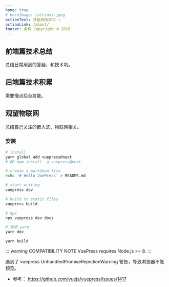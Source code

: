 ```yaml
---
home: true
# heroImage: /alvinmi.jpeg
actionText: 开始持续学习 →
actionLink: /about/
footer: 余辉 Copyright © 2018
---
```


<!-- <div style="text-align: center">
  <Bit/>
</div> -->

<div class="features">
  <div class="feature">
    <h2>前端篇技术总结</h2>
    <p>总结日常用到的答疑，和技术坑。</p>
  </div>
  <div class="feature">
    <h2>后端篇技术积累</h2>
    <p>需要懂点后台技能。</p>
  </div>
  <div class="feature">
    <h2>观望物联网</h2>
    <p>总结自己关注的嵌入式、物联网相关。</p>
  </div>
</div>

### 安装

``` bash
# install
yarn global add vuepress@next 
# OR npm install -g vuepress@next

# create a markdown file
echo '# Hello VuePress' > README.md

# start writing
vuepress dev

# build to static files
vuepress build

# npx 
npx vuepress dev docs

# 使用 yarn 
yarn dev

yarn build
```

::: warning COMPATIBILITY NOTE
VuePress requires Node.js >= 8.
:::

遇到了 vuepress UnhandledPromiseRejectionWarning 警告，导致浏览器不能预览。

- 参考： https://github.com/vuejs/vuepress/issues/1417